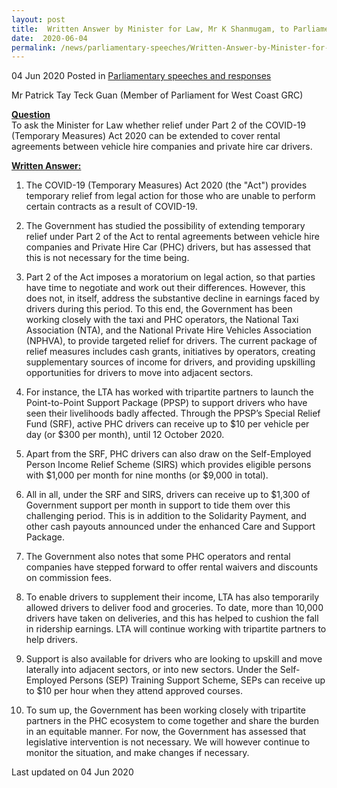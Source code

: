 ```yaml
---
layout: post
title:  Written Answer by Minister for Law, Mr K Shanmugam, to Parliamentary Question on Extension of Relief under COVID-19 (Temporary Measures) Act
date:  2020-06-04
permalink: /news/parliamentary-speeches/Written-Answer-by-Minister-for-Law-Mr-K-Shanmugam-to-PQ-on-Extension-of-Relief-under-COVID-19-Temporary-Measures-Act
---
```


04 Jun 2020 Posted in [Parliamentary speeches and responses](/news/parliamentary-speeches)

Mr Patrick Tay Teck Guan (Member of Parliament for West Coast GRC) 

**<b><u>Question</u></b>**  
To ask the Minister for Law whether relief under Part 2 of the COVID-19 (Temporary Measures) Act 2020 can be extended to cover rental agreements between vehicle hire companies and private hire car drivers.

**<b><u>Written Answer:</u></b>**  

1. The COVID-19 (Temporary Measures) Act 2020 (the "Act") provides temporary relief from legal action for those who are unable to perform certain contracts as a result of COVID-19.

2. The Government has studied the possibility of extending temporary relief under Part 2 of the Act to rental agreements between vehicle hire companies and Private Hire Car (PHC) drivers, but has assessed that this is not necessary for the time being.

3. Part 2 of the Act imposes a moratorium on legal action, so that parties have time to negotiate and work out their differences. However, this does not, in itself, address the substantive decline in earnings faced by drivers during this period. To this end, the Government has been working closely with the taxi and PHC operators, the National Taxi Association (NTA), and the National Private Hire Vehicles Association (NPHVA), to provide targeted relief for drivers. The current package of relief measures includes cash grants, initiatives by operators, creating supplementary sources of income for drivers, and providing upskilling opportunities for drivers to move into adjacent sectors.

4. For instance, the LTA has worked with tripartite partners to launch the Point-to-Point Support Package (PPSP) to support drivers who have seen their livelihoods badly affected. Through the PPSP’s Special Relief Fund (SRF), active PHC drivers can receive up to $10 per vehicle per day (or $300 per month), until 12 October 2020.

5. Apart from the SRF, PHC drivers can also draw on the Self-Employed Person Income Relief Scheme (SIRS) which provides eligible persons with $1,000 per month for nine months (or $9,000 in total).

6. All in all, under the SRF and SIRS, drivers can receive up to $1,300 of Government support per month in support to tide them over this challenging period. This is in addition to the Solidarity Payment, and other cash payouts announced under the enhanced Care and Support Package.

7. The Government also notes that some PHC operators and rental companies have stepped forward to offer rental waivers and discounts on commission fees.

8. To enable drivers to supplement their income, LTA has also temporarily allowed drivers to deliver food and groceries. To date, more than 10,000 drivers have taken on deliveries, and this has helped to cushion the fall in ridership earnings. LTA will continue working with tripartite partners to help drivers.

9. Support is also available for drivers who are looking to upskill and move laterally into adjacent sectors, or into new sectors. Under the Self-Employed Persons (SEP) Training Support Scheme, SEPs can receive up to $10 per hour when they attend approved courses.

10. To sum up, the Government has been working closely with tripartite partners in the PHC ecosystem to come together and share the burden in an equitable manner. For now, the Government has assessed that legislative intervention is not necessary. We will however continue to monitor the situation, and make changes if necessary.


<p class="right-side-updated">Last updated on 04 Jun 2020</p>
